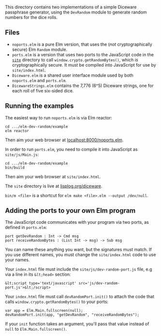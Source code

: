 This directory contains two implementations of a simple Diceware passphrase generator, using the `DevRandom` module to generate random numbers for the dice rolls.

## Files

* `noports.elm` is a pure Elm version, that uses the (_not_ cryptographically secure) Elm `Random` module.
* `ports.elm` is a version that uses two ports to the JavaScript code in the [`site`](site/) directory to call `window.crypto.getRandomBytes()`, which _is_ cryptographically secure. It must be compiled into JavaScript for use by `site/index.html`.
* `Diceware.elm` is a shared user interface module used by both `noports.elm` and `ports.elm`.
* `DicewareStrings.elm` contains the 7,776 (6^5) Diceware strings, one for each roll of five six-sided dice.

## Running the examples

The easiest way to run `noports.elm` is via Elm reactor:

    cd .../elm-dev-random/example
    elm reactor

Then aim your web browser at [localhost:8000/noports.elm](http://localhost:8000/noports.elm).

In order to run `ports.elm`, you need to compile it into JavaScript as `site/js/Main.js`:

    cd .../elm-dev-random/example
    bin/build

Then aim your web browser at `site/index.html`.

The `site` directory is live at [lisplog.org/diceware](https://lisplog.org/diceware/).

`bin/m <file>` is a shortcut for `elm make <file>.elm --output /dev/null`.

## Adding the ports to your own Elm program

The JavaScript code communicates with your program via two ports, as defined in `ports.elm`:

    port getDevRandom : Int -> Cmd msg
    port receiveRandomBytes : (List Int -> msg) -> Sub msg

You can name these anything you want, but the signatures must match. If you use different names, you must change the `site/index.html` code to use your names.

Your `index.html` file must include the `site/js/dev-random-port.js` file, e.g via a line in its `&lt;head>` section:

    &lt;script type='text/javascript' src='js/dev-random-port.js'>&lt;/script>

Your `index.html` file must call `devRandomPort.init()` to attach the code that calls `window.crypto.getRandomBytes()` to your ports:

    var app = Elm.Main.fullscreen(null);
    devRandomPort.init(app, "getDevRandom", "receiveRandomBytes");

If your `init` function takes an argument, you'll pass that value instead of `null` to `Elm.Main.fullscreen()`.
